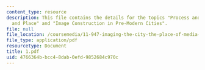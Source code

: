 ```yaml
---
content_type: resource
description: This file contains the details for the topics "Process and Form, Work
  and Place" and "Image Construction in Pre-Modern Cities".
file: null
file_location: /coursemedia/11-947-imaging-the-city-the-place-of-media-in-city-design-and-development-fall-1998/4766364bbcc48dab0efd9852684c970c_1.pdf
file_type: application/pdf
resourcetype: Document
title: 1.pdf
uid: 4766364b-bcc4-8dab-0efd-9852684c970c
---
```

